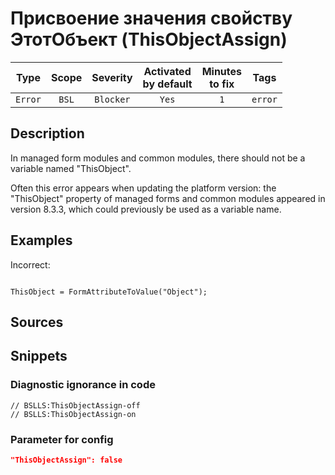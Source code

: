 # Присвоение значения свойству ЭтотОбъект (ThisObjectAssign)

Type | Scope | Severity | Activated<br>by default | Minutes<br>to fix | Tags
:-: | :-: | :-: | :-: | :-: | :-:
`Error` | `BSL` | `Blocker` | `Yes` | `1` | `error`

<!-- Блоки выше заполняются автоматически, не трогать -->

## Description

In managed form modules and common modules, there should not be a variable named "ThisObject".

Often this error appears when updating the platform version: the "ThisObject" property of managed forms and common modules appeared in version 8.3.3, which could previously be used as a variable name.

## Examples

Incorrect:

```bsl

ThisObject = FormAttributeToValue("Object");
```

## Sources

## Snippets

<!-- Блоки ниже заполняются автоматически, не трогать -->

### Diagnostic ignorance in code

```bsl
// BSLLS:ThisObjectAssign-off
// BSLLS:ThisObjectAssign-on
```

### Parameter for config

```json
"ThisObjectAssign": false
```
